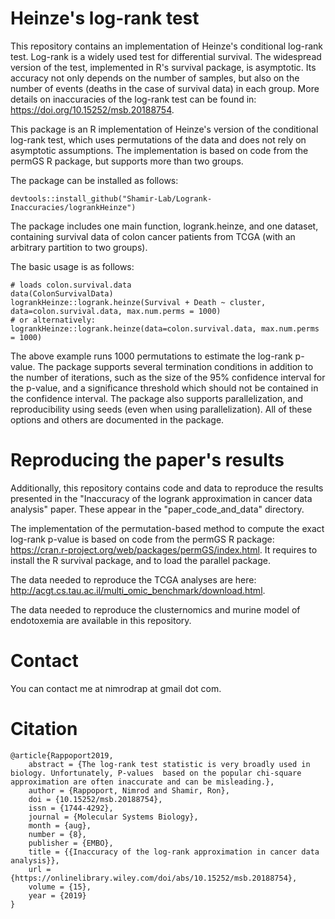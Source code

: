 # Heinze's log-rank test
This repository contains an implementation of Heinze's conditional log-rank test.
Log-rank is a widely used test for differential survival. The widespread version of the test, implemented in R's survival package, is asymptotic. Its accuracy not only depends on the number of samples, but also on the number of events (deaths in the case of survival data) in each group. More details on inaccuracies of the log-rank test can be found in: https://doi.org/10.15252/msb.20188754.

This package is an R implementation of Heinze's version of the conditional log-rank test, which uses permutations of the data and does not rely on asymptotic assumptions. The implementation is based on code from the permGS R package, but supports more than two groups.

The package can be installed as follows:
```{r}
devtools::install_github("Shamir-Lab/Logrank-Inaccuracies/logrankHeinze")
```

The package includes one main function, logrank.heinze, and one dataset, containing survival data of colon cancer patients from TCGA (with an arbitrary partition to two groups). 

The basic usage is as follows:
```{r}
# loads colon.survival.data
data(ColonSurvivalData)
logrankHeinze::logrank.heinze(Survival + Death ~ cluster, data=colon.survival.data, max.num.perms = 1000)
# or alternatively:
logrankHeinze::logrank.heinze(data=colon.survival.data, max.num.perms = 1000)
```
The above example runs 1000 permutations to estimate the log-rank p-value. The package supports several termination conditions in addition to the number of iterations, such as the size of the 95% confidence interval for the p-value, and a significance threshold which should not be contained in the confidence interval. The package also supports parallelization, and reproducibility using seeds (even when using parallelization). All of these options and others are documented in the package.

# Reproducing the paper's results
Additionally, this repository contains code and data to reproduce the results presented in the "Inaccuracy of the logrank approximation in cancer data analysis" paper. These appear in the "paper_code_and_data" directory.

The implementation of the permutation-based method to compute the exact log-rank p-value is based on code from the permGS R package:
https://cran.r-project.org/web/packages/permGS/index.html.
It requires to install the R survival package, and to load the parallel package.

The data needed to reproduce the TCGA analyses are here: http://acgt.cs.tau.ac.il/multi_omic_benchmark/download.html.

The data needed to reproduce the clusternomics and murine model of endotoxemia are available in this repository.

# Contact
You can contact me at nimrodrap at gmail dot com.

# Citation

    @article{Rappoport2019,
        abstract = {The log-rank test statistic is very broadly used in biology. Unfortunately, P-values  based on the popular chi-square approximation are often inaccurate and can be misleading.},
        author = {Rappoport, Nimrod and Shamir, Ron},
        doi = {10.15252/msb.20188754},
        issn = {1744-4292},
        journal = {Molecular Systems Biology},
        month = {aug},
        number = {8},
        publisher = {EMBO},
        title = {{Inaccuracy of the log‐rank approximation in cancer data analysis}},
        url = {https://onlinelibrary.wiley.com/doi/abs/10.15252/msb.20188754},
        volume = {15},
        year = {2019}
    }


